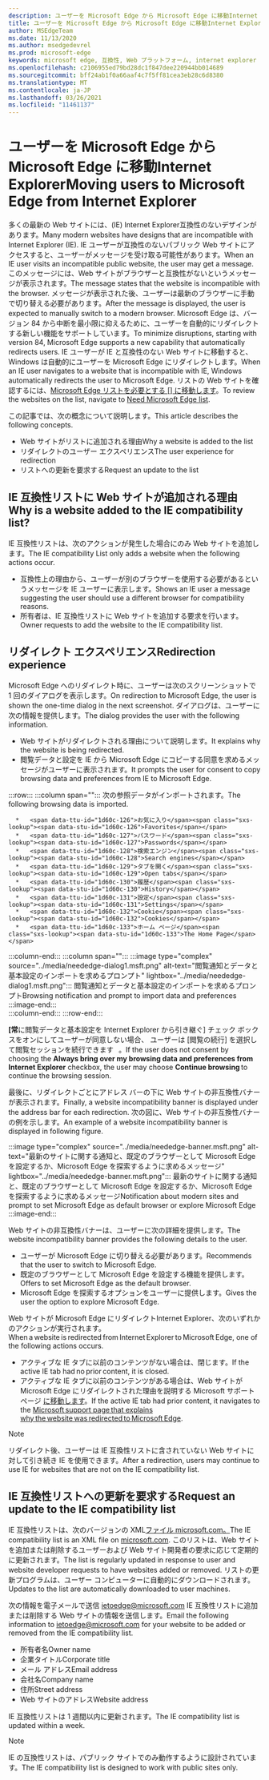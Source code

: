 ```yaml
---
description: ユーザーを Microsoft Edge から Microsoft Edge に移動Internet Explorer
title: ユーザーを Microsoft Edge から Microsoft Edge に移動Internet Explorer
author: MSEdgeTeam
ms.date: 11/13/2020
ms.author: msedgedevrel
ms.prod: microsoft-edge
keywords: microsoft edge, 互換性, Web プラットフォーム, internet explorer
ms.openlocfilehash: c2106955ed79bd28dc1f847dee220944bb014689
ms.sourcegitcommit: bff24ab1f0a66aaf4c7f5ff81cea3eb28c6d8380
ms.translationtype: MT
ms.contentlocale: ja-JP
ms.lasthandoff: 03/26/2021
ms.locfileid: "11461137"
---
```

# <a name="moving-users-to-microsoft-edge-from-internet-explorer"></a><span data-ttu-id="1d60c-104">ユーザーを Microsoft Edge から Microsoft Edge に移動Internet Explorer</span><span class="sxs-lookup"><span data-stu-id="1d60c-104">Moving users to Microsoft Edge from Internet Explorer</span></span>  

<span data-ttu-id="1d60c-105">多くの最新の Web サイトには、\(IE\) Internet Explorer互換性のないデザインがあります。</span><span class="sxs-lookup"><span data-stu-id="1d60c-105">Many modern websites have designs that are incompatible with Internet Explorer \(IE\).</span></span>  <span data-ttu-id="1d60c-106">IE ユーザーが互換性のないパブリック Web サイトにアクセスすると、ユーザーがメッセージを受け取る可能性があります。</span><span class="sxs-lookup"><span data-stu-id="1d60c-106">When an IE user visits an incompatible public website, the user may get a message.</span></span>  <span data-ttu-id="1d60c-107">このメッセージには、Web サイトがブラウザーと互換性がないというメッセージが表示されます。</span><span class="sxs-lookup"><span data-stu-id="1d60c-107">The message states that the website is incompatible with the browser.</span></span>  <span data-ttu-id="1d60c-108">メッセージが表示された後、ユーザーは最新のブラウザーに手動で切り替える必要があります。</span><span class="sxs-lookup"><span data-stu-id="1d60c-108">After the message is displayed, the user is expected to manually switch to a modern browser.</span></span>  <span data-ttu-id="1d60c-109">Microsoft Edge は、バージョン 84 から中断を最小限に抑えるために、ユーザーを自動的にリダイレクトする新しい機能をサポートしています。</span><span class="sxs-lookup"><span data-stu-id="1d60c-109">To minimize disruptions, starting with version 84, Microsoft Edge supports a new capability that automatically redirects users.</span></span>  <span data-ttu-id="1d60c-110">IE ユーザーが IE と互換性のない Web サイトに移動すると、Windows は自動的にユーザーを Microsoft Edge にリダイレクトします。</span><span class="sxs-lookup"><span data-stu-id="1d60c-110">When an IE user navigates to a website that is incompatible with IE, Windows automatically redirects the user to Microsoft Edge.</span></span>  <span data-ttu-id="1d60c-111">リストの Web サイトを確認するには、[Microsoft Edge リストを必要とする [] に移動します][MicrosoftEdgeNeededgeV1]。</span><span class="sxs-lookup"><span data-stu-id="1d60c-111">To review the websites on the list, navigate to [Need Microsoft Edge list][MicrosoftEdgeNeededgeV1].</span></span>

<span data-ttu-id="1d60c-112">この記事では、次の概念について説明します。</span><span class="sxs-lookup"><span data-stu-id="1d60c-112">This article describes the following concepts.</span></span>  

*   <span data-ttu-id="1d60c-113">Web サイトがリストに追加される理由</span><span class="sxs-lookup"><span data-stu-id="1d60c-113">Why a website is added to the list</span></span>  
*   <span data-ttu-id="1d60c-114">リダイレクトのユーザー エクスペリエンス</span><span class="sxs-lookup"><span data-stu-id="1d60c-114">The user experience for redirection</span></span>  
*   <span data-ttu-id="1d60c-115">リストへの更新を要求する</span><span class="sxs-lookup"><span data-stu-id="1d60c-115">Request an update to the list</span></span>  
    
## <a name="why-is-a-website-added-to-the-ie-compatibility-list"></a><span data-ttu-id="1d60c-116">IE 互換性リストに Web サイトが追加される理由</span><span class="sxs-lookup"><span data-stu-id="1d60c-116">Why is a website added to the IE compatibility list?</span></span>  

<span data-ttu-id="1d60c-117">IE 互換性リストは、次のアクションが発生した場合にのみ Web サイトを追加します。</span><span class="sxs-lookup"><span data-stu-id="1d60c-117">The IE compatibility List only adds a website when the following actions occur.</span></span>  

*   <span data-ttu-id="1d60c-118">互換性上の理由から、ユーザーが別のブラウザーを使用する必要があるというメッセージを IE ユーザーに表示します。</span><span class="sxs-lookup"><span data-stu-id="1d60c-118">Shows an IE user a message suggesting the user should use a different browser for compatibility reasons.</span></span>  
*   <span data-ttu-id="1d60c-119">所有者は、IE 互換性リストに Web サイトを追加する要求を行います。</span><span class="sxs-lookup"><span data-stu-id="1d60c-119">Owner requests to add the website to the IE compatibility list.</span></span>  

## <a name="redirection-experience"></a><span data-ttu-id="1d60c-120">リダイレクト エクスペリエンス</span><span class="sxs-lookup"><span data-stu-id="1d60c-120">Redirection experience</span></span>

<span data-ttu-id="1d60c-121">Microsoft Edge へのリダイレクト時に、ユーザーは次のスクリーンショットで 1 回のダイアログを表示します。</span><span class="sxs-lookup"><span data-stu-id="1d60c-121">On redirection to Microsoft Edge, the user is shown the one-time dialog in the next screenshot.</span></span>  <span data-ttu-id="1d60c-122">ダイアログは、ユーザーに次の情報を提供します。</span><span class="sxs-lookup"><span data-stu-id="1d60c-122">The dialog provides the user with the following information.</span></span>  

*   <span data-ttu-id="1d60c-123">Web サイトがリダイレクトされる理由について説明します。</span><span class="sxs-lookup"><span data-stu-id="1d60c-123">It explains why the website is being redirected.</span></span>  
*   <span data-ttu-id="1d60c-124">閲覧データと設定を IE から Microsoft Edge にコピーする同意を求めるメッセージがユーザーに表示されます。</span><span class="sxs-lookup"><span data-stu-id="1d60c-124">It prompts the user for consent to copy browsing data and preferences from IE to Microsoft Edge.</span></span>  

:::row:::
   :::column span="":::
      <span data-ttu-id="1d60c-125">次の参照データがインポートされます。</span><span class="sxs-lookup"><span data-stu-id="1d60c-125">The following browsing data is imported.</span></span>  
      
      *   <span data-ttu-id="1d60c-126">お気に入り</span><span class="sxs-lookup"><span data-stu-id="1d60c-126">Favorites</span></span>  
      *   <span data-ttu-id="1d60c-127">パスワード</span><span class="sxs-lookup"><span data-stu-id="1d60c-127">Passwords</span></span>  
      *   <span data-ttu-id="1d60c-128">検索エンジン</span><span class="sxs-lookup"><span data-stu-id="1d60c-128">Search engines</span></span>  
      *   <span data-ttu-id="1d60c-129">タブを開く</span><span class="sxs-lookup"><span data-stu-id="1d60c-129">Open tabs</span></span>  
      *   <span data-ttu-id="1d60c-130">履歴</span><span class="sxs-lookup"><span data-stu-id="1d60c-130">History</span></span>  
      *   <span data-ttu-id="1d60c-131">設定</span><span class="sxs-lookup"><span data-stu-id="1d60c-131">Settings</span></span>  
      *   <span data-ttu-id="1d60c-132">Cookie</span><span class="sxs-lookup"><span data-stu-id="1d60c-132">Cookies</span></span>  
      *   <span data-ttu-id="1d60c-133">ホーム ページ</span><span class="sxs-lookup"><span data-stu-id="1d60c-133">The Home Page</span></span>  
   :::column-end:::
   :::column span="":::
      :::image type="complex" source="../media/neededge-dialog1.msft.png" alt-text="閲覧通知とデータと基本設定のインポートを求めるプロンプト" lightbox="../media/neededge-dialog1.msft.png":::
         <span data-ttu-id="1d60c-135">閲覧通知とデータと基本設定のインポートを求めるプロンプト</span><span class="sxs-lookup"><span data-stu-id="1d60c-135">Browsing notification and prompt to import data and preferences</span></span>  
      :::image-end:::  
   :::column-end:::
:::row-end:::

<span data-ttu-id="1d60c-136">**[常**に閲覧データと基本設定を Internet Explorer から引き継ぐ] チェック ボックスをオンにしてユーザーが同意しない場合、 ユーザーは [閲覧の続行] を選択して閲覧セッションを続行できます   。</span><span class="sxs-lookup"><span data-stu-id="1d60c-136">If the user does not consent by choosing the **Always bring over my browsing data and preferences from Internet Explorer** checkbox, the user may choose **Continue browsing** to continue the browsing session.</span></span>  

<span data-ttu-id="1d60c-137">最後に、リダイレクトごとにアドレス バーの下に Web サイトの非互換性バナーが表示されます。</span><span class="sxs-lookup"><span data-stu-id="1d60c-137">Finally, a website incompatibility banner is displayed under the address bar for each redirection.</span></span>  <span data-ttu-id="1d60c-138">次の図に、Web サイトの非互換性バナーの例を示します。</span><span class="sxs-lookup"><span data-stu-id="1d60c-138">An example of a website incompatibility banner is displayed in following figure.</span></span>

:::image type="complex" source="../media/neededge-banner.msft.png" alt-text="最新のサイトに関する通知と、既定のブラウザーとして Microsoft Edge を設定するか、Microsoft Edge を探索するように求めるメッセージ" lightbox="../media/neededge-banner.msft.png":::
   <span data-ttu-id="1d60c-140">最新のサイトに関する通知と、既定のブラウザーとして Microsoft Edge を設定するか、Microsoft Edge を探索するように求めるメッセージ</span><span class="sxs-lookup"><span data-stu-id="1d60c-140">Notification about modern sites and prompt to set Microsoft Edge as default browser or explore Microsoft Edge</span></span>  
:::image-end:::

<span data-ttu-id="1d60c-141">Web サイトの非互換性バナーは、ユーザーに次の詳細を提供します。</span><span class="sxs-lookup"><span data-stu-id="1d60c-141">The website incompatibility banner provides the following details to the user.</span></span>  

*   <span data-ttu-id="1d60c-142">ユーザーが Microsoft Edge に切り替える必要があります。</span><span class="sxs-lookup"><span data-stu-id="1d60c-142">Recommends that the user to switch to Microsoft Edge.</span></span>  
*   <span data-ttu-id="1d60c-143">既定のブラウザーとして Microsoft Edge を設定する機能を提供します。</span><span class="sxs-lookup"><span data-stu-id="1d60c-143">Offers to set Microsoft Edge as the default browser.</span></span>  
*   <span data-ttu-id="1d60c-144">Microsoft Edge を探索するオプションをユーザーに提供します。</span><span class="sxs-lookup"><span data-stu-id="1d60c-144">Gives the user the option to explore Microsoft Edge.</span></span>    
    
<span data-ttu-id="1d60c-145">Web サイトが Microsoft Edge にリダイレクトInternet Explorer、次のいずれかのアクションが実行されます。</span><span class="sxs-lookup"><span data-stu-id="1d60c-145">When a website is redirected from Internet Explorer to Microsoft Edge, one of the following actions occurs.</span></span>

*   <span data-ttu-id="1d60c-146">アクティブな IE タブに以前のコンテンツがない場合は、閉じます。</span><span class="sxs-lookup"><span data-stu-id="1d60c-146">If the active IE tab had no prior content, it is closed.</span></span>  
*   <span data-ttu-id="1d60c-147">アクティブな IE タブに以前のコンテンツがある場合は、Web サイトが Microsoft Edge にリダイレクトされた理由を説明する Microsoft サポート ページ [に移動します][MicrosoftSupportOfficeTheWebsiteYouWereTryingToReachDoesntWorkWithInternetExplorer]。</span><span class="sxs-lookup"><span data-stu-id="1d60c-147">If the active IE tab had prior content, it navigates to the [Microsoft support page that explains why the website was redirected to Microsoft Edge][MicrosoftSupportOfficeTheWebsiteYouWereTryingToReachDoesntWorkWithInternetExplorer].</span></span>  

> [!NOTE]
> <span data-ttu-id="1d60c-148">リダイレクト後、ユーザーは IE 互換性リストに含されていない Web サイトに対して引き続き IE を使用できます。</span><span class="sxs-lookup"><span data-stu-id="1d60c-148">After a redirection, users may continue to use IE for websites that are not on the IE compatibility list.</span></span>  

## <a name="request-an-update-to-the-ie-compatibility-list"></a><span data-ttu-id="1d60c-149">IE 互換性リストへの更新を要求する</span><span class="sxs-lookup"><span data-stu-id="1d60c-149">Request an update to the IE compatibility list</span></span>  

<span data-ttu-id="1d60c-150">IE 互換性リストは、次のバージョンの XML[ファイル microsoft.com。][MicrosoftOfficialHome]</span><span class="sxs-lookup"><span data-stu-id="1d60c-150">The IE compatibility list is an XML file on [microsoft.com][MicrosoftOfficialHome].</span></span>  <span data-ttu-id="1d60c-151">このリストは、Web サイトを追加または削除するユーザーおよび Web サイト開発者の要求に応じて定期的に更新されます。</span><span class="sxs-lookup"><span data-stu-id="1d60c-151">The list is regularly updated in response to user and website developer requests to have websites added or removed.</span></span>  <span data-ttu-id="1d60c-152">リストの更新プログラムは、ユーザー コンピューターに自動的にダウンロードされます。</span><span class="sxs-lookup"><span data-stu-id="1d60c-152">Updates to the list are automatically downloaded to user machines.</span></span>  

<span data-ttu-id="1d60c-153">次の情報を電子メールで送信 [ietoedge@microsoft.com][MailtoMicrosoftIetoedge] IE 互換性リストに追加または削除する Web サイトの情報を送信します。</span><span class="sxs-lookup"><span data-stu-id="1d60c-153">Email the following information to [ietoedge@microsoft.com][MailtoMicrosoftIetoedge] for your website to be added or removed from the IE compatibility list.</span></span>    

*   <span data-ttu-id="1d60c-154">所有者名</span><span class="sxs-lookup"><span data-stu-id="1d60c-154">Owner name</span></span>  
*   <span data-ttu-id="1d60c-155">企業タイトル</span><span class="sxs-lookup"><span data-stu-id="1d60c-155">Corporate title</span></span>  
*   <span data-ttu-id="1d60c-156">メール アドレス</span><span class="sxs-lookup"><span data-stu-id="1d60c-156">Email address</span></span>  
*   <span data-ttu-id="1d60c-157">会社名</span><span class="sxs-lookup"><span data-stu-id="1d60c-157">Company name</span></span>  
*   <span data-ttu-id="1d60c-158">住所</span><span class="sxs-lookup"><span data-stu-id="1d60c-158">Street address</span></span>  
*   <span data-ttu-id="1d60c-159">Web サイトのアドレス</span><span class="sxs-lookup"><span data-stu-id="1d60c-159">Website address</span></span>  
    
<span data-ttu-id="1d60c-160">IE 互換性リストは 1 週間以内に更新されます。</span><span class="sxs-lookup"><span data-stu-id="1d60c-160">The IE compatibility list is updated within a week.</span></span>

> [!NOTE]
> <span data-ttu-id="1d60c-161">IE の互換性リストは、パブリック サイトでのみ動作するように設計されています。</span><span class="sxs-lookup"><span data-stu-id="1d60c-161">The IE compatibility list is designed to work with public sites only.</span></span>  

<!-- links -->  

[MailtoMicrosoftIetoedge]: mailto:ietoedge@microsoft.com "メールをメールに送信 ietoedge@microsoft.com"  

[MicrosoftOfficialHome]: https://www.microsoft.com "Microsoft Official Home"  

[MicrosoftEdgeNeededgeV1]:  https://edge.microsoft.com/neededge/v1 "Microsoft Edge リスト v1 xml が必要|Microsoft Edge"  

[MicrosoftSupportOfficeTheWebsiteYouWereTryingToReachDoesntWorkWithInternetExplorer]: https://support.microsoft.com/office/the-website-you-were-trying-to-reach-doesn-t-work-with-internet-explorer-8f5fc675-cd47-414c-9535-12821ddfc554 "アクセスしようとしていた Web サイトは、ユーザーがアクセスInternet Explorer |Microsoft Officeサポート"  
